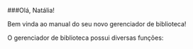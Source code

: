 ###Olá, Natália!

Bem vinda ao manual do seu novo gerenciador de biblioteca!

O gerenciador de biblioteca possui diversas funções: 
